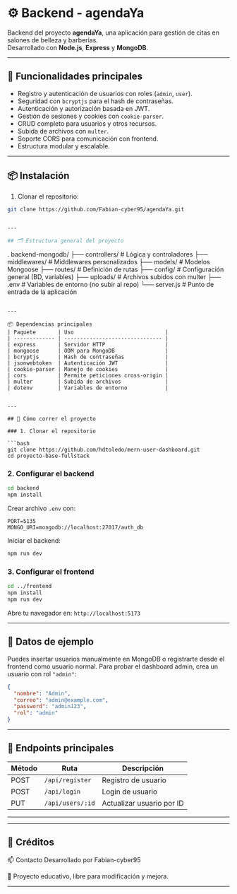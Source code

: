 # ⚙️ Backend - agendaYa

Backend del proyecto **agendaYa**, una aplicación para gestión de citas en salones de belleza y barberías.  
Desarrollado con **Node.js**, **Express** y **MongoDB**.

---

## 🚀 Funcionalidades principales

- Registro y autenticación de usuarios con roles (`admin`, `user`).
- Seguridad con `bcryptjs` para el hash de contraseñas.
- Autenticación y autorización basada en JWT.
- Gestión de sesiones y cookies con `cookie-parser`.
- CRUD completo para usuarios y otros recursos.
- Subida de archivos con `multer`.
- Soporte CORS para comunicación con frontend.
- Estructura modular y escalable.

---

## 📦 Instalación

1. Clonar el repositorio:

```bash
git clone https://github.com/Fabian-cyber95/agendaYa.git


---

## 🗂 Estructura general del proyecto

```
.
backend-mongodb/
├── controllers/       # Lógica y controladores
├── middlewares/       # Middlewares personalizados
├── models/            # Modelos Mongoose
├── routes/            # Definición de rutas
├── config/            # Configuración general (BD, variables)
├── uploads/           # Archivos subidos con multer
├── .env               # Variables de entorno (no subir al repo)
└── server.js          # Punto de entrada de la aplicación

```

---

📦 Dependencias principales
| Paquete       | Uso                             |
| ------------- | ------------------------------- |
| express       | Servidor HTTP                   |
| mongoose      | ODM para MongoDB                |
| bcryptjs      | Hash de contraseñas             |
| jsonwebtoken  | Autenticación JWT               |
| cookie-parser | Manejo de cookies               |
| cors          | Permite peticiones cross-origin |
| multer        | Subida de archivos              |
| dotenv        | Variables de entorno            |


---

## 🧪 Cómo correr el proyecto

### 1. Clonar el repositorio

```bash
git clone https://github.com/hdtoledo/mern-user-dashboard.git
cd proyecto-base-fullstack
```

### 2. Configurar el backend

```bash
cd backend
npm install
```

Crear archivo `.env` con:

```env
PORT=5135
MONGO_URI=mongodb://localhost:27017/auth_db
```

Iniciar el backend:

```bash
npm run dev
```

### 3. Configurar el frontend

```bash
cd ../frontend
npm install
npm run dev
```

Abre tu navegador en: `http://localhost:5173`

---

## 🔐 Datos de ejemplo

Puedes insertar usuarios manualmente en MongoDB o registrarte desde el frontend como usuario normal. Para probar el dashboard admin, crea un usuario con rol `"admin"`:

```json
{
  "nombre": "Admin",
  "correo": "admin@example.com",
  "password": "admin123",
  "rol": "admin"
}
```

---

## 🧰 Endpoints principales

| Método | Ruta                    | Descripción                  |
|--------|-------------------------|------------------------------|
| POST   | `/api/register`         | Registro de usuario          |
| POST   | `/api/login`            | Login de usuario             |
| PUT    | `/api/users/:id`        | Actualizar usuario por ID    |

---


---

## 🤝 Créditos

📫 Contacto
Desarrollado por Fabian-cyber95


🚀 Proyecto educativo, libre para modificación y mejora.

---


